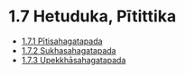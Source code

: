 # 1.7 Hetuduka, Pītittika

* [1.7.1 Pītisahagatapada](1.7/1.7.1.md)
* [1.7.2 Sukhasahagatapada](1.7/1.7.2.md)
* [1.7.3 Upekkhāsahagatapada](1.7/1.7.3.md)
